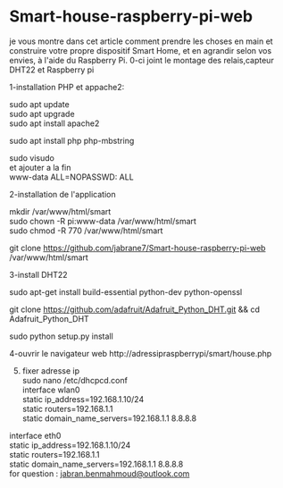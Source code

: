 # Smart-house-raspberry-pi-web
 je vous montre dans cet article comment prendre les choses en main et construire votre propre dispositif Smart Home, et en agrandir selon vos envies, à l'aide du Raspberry Pi.
0-ci joint le montage des relais,capteur DHT22 et Raspberry pi                                            

1-installation PHP et appache2:

sudo apt update                                                                           
sudo apt upgrade                                                                               
sudo apt install apache2                                                                       

sudo apt install php php-mbstring                                                                   

sudo visudo                                                                                            
et ajouter a la fin                                                                            
www-data ALL=NOPASSWD: ALL                                                                       

2-installation de l'application                                                                                

mkdir /var/www/html/smart                                                                                      
sudo chown -R pi:www-data /var/www/html/smart                                                                   
sudo chmod -R 770 /var/www/html/smart 

git clone https://github.com/jabrane7/Smart-house-raspberry-pi-web  /var/www/html/smart                             
                                                                             

3-install DHT22                                                                                                        

sudo apt-get install build-essential python-dev python-openssl                                            


git clone https://github.com/adafruit/Adafruit_Python_DHT.git && cd Adafruit_Python_DHT                              

sudo python setup.py install                                                                               

4-ouvrir le navigateur web http://adressipraspberrypi/smart/house.php                                                      

5) fixer adresse ip                                                                                                                                                                               
sudo nano /etc/dhcpcd.conf                                                                                           
interface wlan0                                                                                                  
static ip_address=192.168.1.10/24                                                                                        
static routers=192.168.1.1                                                                                                  
static domain_name_servers=192.168.1.1 8.8.8.8                                                                              

interface eth0                                                                                                            
static ip_address=192.168.1.10/24                                                                                            
static routers=192.168.1.1                                                                                               
static domain_name_servers=192.168.1.1 8.8.8.8                                                                              
for question : jabran.benmahmoud@outlook.com                                                      
